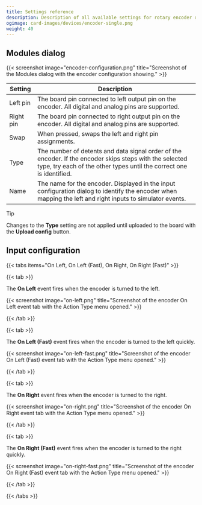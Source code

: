 ```yaml
---
title: Settings reference
description: Description of all available settings for rotary encoder devices and input configurations using encoders.
ogimage: card-images/devices/encoder-single.png
weight: 40
---
```


## Modules dialog

{{< screenshot image="encoder-configuration.png" title="Screenshot of the Modules dialog with the encoder configuration showing." >}}

| Setting   | Description                                                                                                                                                                     |
| --------- | ------------------------------------------------------------------------------------------------------------------------------------------------------------------------------- |
| Left pin  | The board pin connected to left output pin on the encoder. All digital and analog pins are supported.                                                                           |
| Right pin | The board pin connected to right output pin on the encoder. All digital and analog pins are supported.                                                                          |
| Swap      | When pressed, swaps the left and right pin assignments.                                                                                                                         |
| Type      | The number of detents and data signal order of the encoder. If the encoder skips steps with the selected type, try each of the other types until the correct one is identified. |
| Name      | The name for the encoder. Displayed in the input configuration dialog to identify the encoder when mapping the left and right inputs to simulator events.                       |

> [!TIP]
> Changes to the **Type** setting are not applied until uploaded to the board with the **Upload config** button.

## Input configuration

{{< tabs items="On Left, On Left (Fast), On Right, On Right (Fast)" >}}

{{< tab >}}

The **On Left** event fires when the encoder is turned to the left.

{{< screenshot image="on-left.png" title="Screenshot of the encoder On Left event tab with the Action Type menu opened." >}}

{{< /tab >}}

{{< tab >}}

The **On Left (Fast)** event fires when the encoder is turned to the left quickly.

{{< screenshot image="on-left-fast.png" title="Screenshot of the encoder On Left (Fast) event tab with the Action Type menu opened." >}}

{{< /tab >}}

{{< tab >}}

The **On Right** event fires when the encoder is turned to the right.

{{< screenshot image="on-right.png" title="Screenshot of the encoder On Right event tab with the Action Type menu opened." >}}

{{< /tab >}}

{{< tab >}}

The **On Right (Fast)** event fires when the encoder is turned to the right quickly.

{{< screenshot image="on-right-fast.png" title="Screenshot of the encoder On Right (Fast) event tab with the Action Type menu opened." >}}

{{< /tab >}}

{{< /tabs >}}
